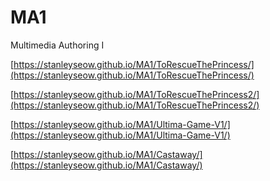 # MA1
Multimedia Authoring I

[https://stanleyseow.github.io/MA1/ToRescueThePrincess/](https://stanleyseow.github.io/MA1/ToRescueThePrincess/)

[https://stanleyseow.github.io/MA1/ToRescueThePrincess2/](https://stanleyseow.github.io/MA1/ToRescueThePrincess2/)

[https://stanleyseow.github.io/MA1/Ultima-Game-V1/](https://stanleyseow.github.io/MA1/Ultima-Game-V1/)

[https://stanleyseow.github.io/MA1/Castaway/](https://stanleyseow.github.io/MA1/Castaway/)


